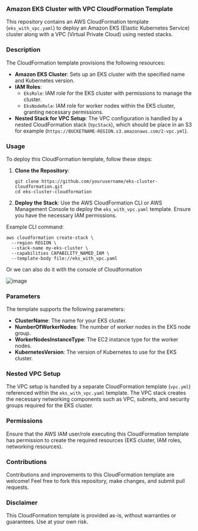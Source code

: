 ### Amazon EKS Cluster with VPC CloudFormation Template

This repository contains an AWS CloudFormation template (`eks_with_vpc.yaml`) to deploy an Amazon EKS (Elastic Kubernetes Service) cluster along with a VPC (Virtual Private Cloud) using nested stacks.

### Description

The CloudFormation template provisions the following resources:

- **Amazon EKS Cluster**: Sets up an EKS cluster with the specified name and Kubernetes version.
- **IAM Roles**:
  - `EksRole`: IAM role for the EKS cluster with permissions to manage the cluster.
  - `EksNodeRole`: IAM role for worker nodes within the EKS cluster, granting necessary permissions.
- **Nested Stack for VPC Setup**: The VPC configuration is handled by a nested CloudFormation stack (`VpcStack`), which should be place in an S3 for example (`https://BUCKETNAME-REGION.s3.amazonaws.com/2-vpc.yml`).

### Usage

To deploy this CloudFormation template, follow these steps:

1. **Clone the Repository**:
   ```
   git clone https://github.com/yourusername/eks-cluster-cloudformation.git
   cd eks-cluster-cloudformation
   ```

2. **Deploy the Stack**:
   Use the AWS CloudFormation CLI or AWS Management Console to deploy the `eks_with_vpc.yaml` template. Ensure you have the necessary IAM permissions.

Example CLI command:
```
aws cloudformation create-stack \
  --region REGION \
  --stack-name my-eks-cluster \
  --capabilities CAPABILITY_NAMED_IAM \
  --template-body file://eks_with_vpc.yaml
```

Or we can also do it with the console of Cloudformation

![image](https://github.com/Muhammad-Usama-1/aws-eks-cloudformation/assets/66507968/b2081b87-bd6c-491e-8ecb-43556887fb0b)



### Parameters

The template supports the following parameters:

- **ClusterName**: The name for your EKS cluster.
- **NumberOfWorkerNodes**: The number of worker nodes in the EKS node group.
- **WorkerNodesInstanceType**: The EC2 instance type for the worker nodes.
- **KubernetesVersion**: The version of Kubernetes to use for the EKS cluster.

### Nested VPC Setup

The VPC setup is handled by a separate CloudFormation template (`vpc.yml`) referenced within the `eks_with_vpc.yaml` template. The VPC stack creates the necessary networking components such as VPC, subnets, and security groups required for the EKS cluster.

### Permissions

Ensure that the AWS IAM user/role executing this CloudFormation template has permission to create the required resources (EKS cluster, IAM roles, networking resources).

### Contributions

Contributions and improvements to this CloudFormation template are welcome! Feel free to fork this repository, make changes, and submit pull requests.

### Disclaimer

This CloudFormation template is provided as-is, without warranties or guarantees. Use at your own risk.
